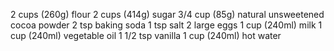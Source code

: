 2 cups (260g) flour
2 cups (414g) sugar
3/4 cup (85g) natural unsweetened cocoa powder
2 tsp baking soda
1 tsp salt
2 large eggs
1 cup (240ml) milk
1 cup (240ml) vegetable oil
1 1/2 tsp vanilla
1 cup (240ml) hot water